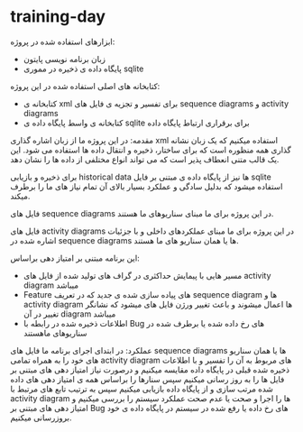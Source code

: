 # training-day
ابزارهای استفاده شده در پروژه:
- زبان برنامه نویسی پایتون
- پایگاه داده ی ذخیره در مموری sqlite

کتابخانه های اصلی استفاده شده در این پروژه:
- کتابخانه ی xml برای تفسیر و تجزیه ی فایل های sequence diagrams و activity diagrams
- کتابخانه ی واسط پایگاه داده ی sqlite برای برقراری ارتباط پایگاه داده


مقدمه:
در این پروژه ما از زبان اشاره گذاری xml استفاده میکنیم که یک زبان نشانه گذاری همه منظوره است که برای ساختار، ذخیره و انتقال داده ها استفاده می شود. این یک قالب متنی انعطاف پذیر است که می تواند انواع مختلفی از داده ها را نشان دهد.

برای ذخیره و بازیابی historical data ها نیز از پایگاه داده ی مبتنی بر فایل sqlite استفاده میشود که بدلیل سادگی و عملکرد بسیار بالای آن تمام نیاز های ما را برطرف میکند.

فایل های sequence diagrams در این پروژه برای ما مبنای سناریوهای ما هستند.

فایل های activity diagrams در این پروژه برای ما مبنای عملکردهای داخلی و با جزئیات اشاره شده در sequence diagrams ها یا همان سناریو های ما هستند.

این برنامه مبتنی بر امتیاز دهی براساس:
 - مسیر هایی با پیمایش حداکثری در گراف های تولید شده از فایل های activity diagram میباشد
 - Feature های پیاده سازی شده ی جدید که در تعریف sequence diagram ها و activity diagram ها اعمال میشوند و باعث تغییر ورژن فایل های میشود که نشانگر تغییر در آن diagram میباشد
 - اطلاعات ذخیره شده در رابطه با Bug های رخ داده شده یا برطرف شده در سناریوهای ماهستند

عملکرد:
در ابتدای اجرای برنامه ما فایل های sequence diagrams ها یا همان سناریو های خود را به همراه تمامی activity diagram های مربوط به آن را تفسیر و با اطلاعات ذخیره شده قبلی در پایگاه داده مقایسه میکنیم و درصورت نیاز امتیاز دهی های مبتنی بر فایل ها را به روز رسانی میکنیم
سپس سنارها را براساس همه ی امتیاز دهی های داده شده مرتب سازی و از پایگاه داده بازیابی میکنیم
سپس به ترتیب تابع های مرتبط با activity diagram ها را اجرا و صحت یا عدم صحت عملکرد سیستم را بررسی میکنیم و امتیاز دهی های مبتنی بر Bug های رخ داده یا رفع شده در سیستم در پایگاه داده ی خود بروزرسانی میکنیم.